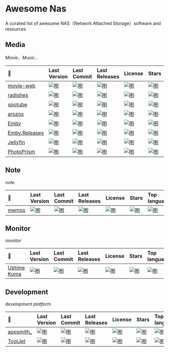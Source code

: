# Awesome Nas

A curated list of awesome NAS（Network Attached Storage）software and resources

## Media

_Movie、Music..._

| 🔗                                                             | Last Version                                                                             | Last Commit                                                                                | Last Releases                                                                               | License                                                                                | Stars                                                                                | Top language                                                                          |
| :------------------------------------------------------------- | :--------------------------------------------------------------------------------------- | :----------------------------------------------------------------------------------------- | :------------------------------------------------------------------------------------------ | :------------------------------------------------------------------------------------- | :----------------------------------------------------------------------------------- | :------------------------------------------------------------------------------------ |
| [movie-web](https://github.com/movie-web/movie-web)            | ![图](https://img.shields.io/github/v/release/movie-web/movie-web?label= "title")        | ![图](https://img.shields.io/github/last-commit/movie-web/movie-web?label= "title")        | ![图](https://img.shields.io/github/release-date/movie-web/movie-web?label= "title")        | ![图](https://img.shields.io/github/license/movie-web/movie-web?label= "title")        | ![图](https://img.shields.io/github/stars/movie-web/movie-web?label= "title")        | ![图](https://img.shields.io/github/languages/top/movie-web/movie-web "title")        |
| [radishes](https://github.com/radishes-music/radishes)         | ![图](https://img.shields.io/github/v/release/radishes-music/radishes?label= "title")    | ![图](https://img.shields.io/github/last-commit/radishes-music/radishes?label= "title")    | ![图](https://img.shields.io/github/release-date/radishes-music/radishes?label= "title")    | ![图](https://img.shields.io/github/license/radishes-music/radishes?label= "title")    | ![图](https://img.shields.io/github/stars/radishes-music/radishes?label= "title")    | ![图](https://img.shields.io/github/languages/top/radishes-music/radishes "title")    |
| [spotube](https://github.com/KRTirtho/spotube)                 | ![图](https://img.shields.io/github/v/release/KRTirtho/spotube?label= "title")           | ![图](https://img.shields.io/github/last-commit/KRTirtho/spotube?label= "title")           | ![图](https://img.shields.io/github/release-date/KRTirtho/spotube?label= "title")           | ![图](https://img.shields.io/github/license/KRTirtho/spotube?label= "title")           | ![图](https://img.shields.io/github/stars/KRTirtho/spotube?label= "title")           | ![图](https://img.shields.io/github/languages/top/KRTirtho/spotube "title")           |
| [arozos](https://github.com/tobychui/arozos)                   | ![图](https://img.shields.io/github/v/release/tobychui/arozos?label= "title")            | ![图](https://img.shields.io/github/last-commit/tobychui/arozos?label= "title")            | ![图](https://img.shields.io/github/release-date/tobychui/arozos?label= "title")            | ![图](https://img.shields.io/github/license/tobychui/arozos?label= "title")            | ![图](https://img.shields.io/github/stars/tobychui/arozos?label= "title")            | ![图](https://img.shields.io/github/languages/top/tobychui/arozos "title")            |
| [Emby](https://github.com/MediaBrowser/Emby)                   | ![图](https://img.shields.io/github/v/release/MediaBrowser/Emby?label= "title")          | ![图](https://img.shields.io/github/last-commit/MediaBrowser/Emby?label= "title")          | ![图](https://img.shields.io/github/release-date/MediaBrowser/Emby?label= "title")          | ![图](https://img.shields.io/github/license/MediaBrowser/Emby?label= "title")          | ![图](https://img.shields.io/github/stars/MediaBrowser/Emby?label= "title")          | ![图](https://img.shields.io/github/languages/top/MediaBrowser/Emby "title")          |
| [Emby.Releases](https://github.com/MediaBrowser/Emby.Releases) | ![图](https://img.shields.io/github/v/release/MediaBrowser/Emby.Releases?label= "title") | ![图](https://img.shields.io/github/last-commit/MediaBrowser/Emby.Releases?label= "title") | ![图](https://img.shields.io/github/release-date/MediaBrowser/Emby.Releases?label= "title") | ![图](https://img.shields.io/github/license/MediaBrowser/Emby.Releases?label= "title") | ![图](https://img.shields.io/github/stars/MediaBrowser/Emby.Releases?label= "title") | ![图](https://img.shields.io/github/languages/top/MediaBrowser/Emby.Releases "title") |
| [Jellyfin](https://github.com/jellyfin/jellyfin)               | ![图](https://img.shields.io/github/v/release/jellyfin/jellyfin?label= "title")          | ![图](https://img.shields.io/github/last-commit/jellyfin/jellyfin?label= "title")          | ![图](https://img.shields.io/github/release-date/jellyfin/jellyfin?label= "title")          | ![图](https://img.shields.io/github/license/jellyfin/jellyfin?label= "title")          | ![图](https://img.shields.io/github/stars/jellyfin/jellyfin?label= "title")          | ![图](https://img.shields.io/github/languages/top/jellyfin/jellyfin "title")          |
| [PhotoPrism](https://github.com/photoprism/photoprism)         | ![图](https://img.shields.io/github/v/release/photoprism/photoprism?label= "title")      | ![图](https://img.shields.io/github/last-commit/photoprism/photoprism?label= "title")      | ![图](https://img.shields.io/github/release-date/photoprism/photoprism?label= "title")      | ![图](https://img.shields.io/github/license/photoprism/photoprism?label= "title")      | ![图](https://img.shields.io/github/stars/photoprism/photoprism?label= "title")      | ![图](https://img.shields.io/github/languages/top/photoprism/photoprism "title")      |

## Note

_note_

| 🔗                                         | Last Version                                                                 | Last Commit                                                                    | Last Releases                                                                   | License                                                                    | Stars                                                                    | Top language                                                              |
| :----------------------------------------- | :--------------------------------------------------------------------------- | :----------------------------------------------------------------------------- | :------------------------------------------------------------------------------ | :------------------------------------------------------------------------- | :----------------------------------------------------------------------- | :------------------------------------------------------------------------ |
| [memos](https://github.com/usememos/memos) | ![图](https://img.shields.io/github/v/release/usememos/memos?label= "title") | ![图](https://img.shields.io/github/last-commit/usememos/memos?label= "title") | ![图](https://img.shields.io/github/release-date/usememos/memos?label= "title") | ![图](https://img.shields.io/github/license/usememos/memos?label= "title") | ![图](https://img.shields.io/github/stars/usememos/memos?label= "title") | ![图](https://img.shields.io/github/languages/top/usememos/memos "title") |

## Monitor

_monitor_

| 🔗                                                     | Last Version                                                                       | Last Commit                                                                          | Last Releases                                                                         | License                                                                          | Stars                                                                          | Top language                                                                    |
| :----------------------------------------------------- | :--------------------------------------------------------------------------------- | :----------------------------------------------------------------------------------- | :------------------------------------------------------------------------------------ | :------------------------------------------------------------------------------- | :----------------------------------------------------------------------------- | :------------------------------------------------------------------------------ |
| [Uptime Kuma](https://github.com/louislam/uptime-kuma) | ![图](https://img.shields.io/github/v/release/louislam/uptime-kuma?label= "title") | ![图](https://img.shields.io/github/last-commit/louislam/uptime-kuma?label= "title") | ![图](https://img.shields.io/github/release-date/louislam/uptime-kuma?label= "title") | ![图](https://img.shields.io/github/license/louislam/uptime-kuma?label= "title") | ![图](https://img.shields.io/github/stars/louislam/uptime-kuma?label= "title") | ![图](https://img.shields.io/github/languages/top/louislam/uptime-kuma "title") |

## Development

_development platform_

| 🔗                                                    | Last Version                                                                       | Last Commit                                                                          | Last Releases                                                                         | License                                                                          | Stars                                                                          | Top language                                                                    |
| :---------------------------------------------------- | :--------------------------------------------------------------------------------- | :----------------------------------------------------------------------------------- | :------------------------------------------------------------------------------------ | :------------------------------------------------------------------------------- | :----------------------------------------------------------------------------- | :------------------------------------------------------------------------------ |
| [appsmith\_](https://github.com/appsmithorg/appsmith) | ![图](https://img.shields.io/github/v/release/appsmithorg/appsmith?label= "title") | ![图](https://img.shields.io/github/last-commit/appsmithorg/appsmith?label= "title") | ![图](https://img.shields.io/github/release-date/appsmithorg/appsmith?label= "title") | ![图](https://img.shields.io/github/license/appsmithorg/appsmith?label= "title") | ![图](https://img.shields.io/github/stars/appsmithorg/appsmith?label= "title") | ![图](https://img.shields.io/github/languages/top/appsmithorg/appsmith "title") |
| [ToolJet](https://github.com/ToolJet/ToolJet)         | ![图](https://img.shields.io/github/v/release/ToolJet/ToolJet?label= "title")      | ![图](https://img.shields.io/github/last-commit/ToolJet/ToolJet?label= "title")      | ![图](https://img.shields.io/github/release-date/ToolJet/ToolJet?label= "title")      | ![图](https://img.shields.io/github/license/ToolJet/ToolJet?label= "title")      | ![图](https://img.shields.io/github/stars/ToolJet/ToolJet?label= "title")      | ![图](https://img.shields.io/github/languages/top/ToolJet/ToolJet "title")      |
